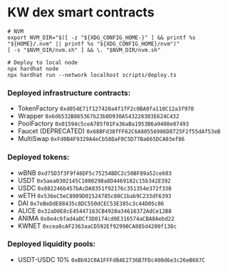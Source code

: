 # KW dex smart contracts

```shell
# NVM
export NVM_DIR="$([ -z "${XDG_CONFIG_HOME-}" ] && printf %s "${HOME}/.nvm" || printf %s "${XDG_CONFIG_HOME}/nvm")"
[ -s "$NVM_DIR/nvm.sh" ] && \. "$NVM_DIR/nvm.sh"

# Deploy to local node
npx hardhat node
npx hardhat run --network localhost scripts/deploy.ts
```

### Deployed infrastructure contracts:

- TokenFactory `0xd054E71f127420a4f1fF2c0BA0fa110C12a3f970`
- Wrapper `0x6d6532B865367b23b8D930A543228303E624C432`
- PoolFactory `0x01594c5ceA785f01Fa36aBa1953B6a9408e07493`
- Faucet (DEPRECATED) `0x68BFd38fFF62C6A80556986D8725F2f55dAf53eB`
- MultiSwap `0xFd0B4F9329A4eCb58DaF0C5D77Ba665DCA03ef86`

### Deployed tokens:
- wBNB `0xd75D3f3F9f46DF5c75254BDC2c50BF89a52ce603`
- USDT `0x5aea0302145C1080298a8D4469182c15b342E392`
- USDC `0x882246b457bAcDA8351f92176c351354e372f330`
- wETH `0x536eC5eC8909D01524785c80C1bab9C233dF6393`
- DAI `0x7eBeDdE88435c8DC550dCEC53E385c3c44D05c86`
- ALICE `0x32aD0E8cE45447163CB4920a34616372AdCe12B8`
- ANIMA `0x8e4c6fad4aDCf3D0174cd0E316574aCBA8Aebd22`
- KWNET `0xcea8cAF2363aaCD592Ef92990CA885d4200f138c`

### Deployed liquidity pools:
- USDT-USDC 10% `0xBb92C0A1FFFdB4E2736B7FDc400d6e3c26eB667C`

